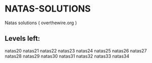 # NATAS-SOLUTIONS
Natas solutions ( overthewire.org )

## Levels left:

natas20
natas21
natas22
natas23
natas24
natas25
natas26
natas27
natas28
natas29
natas30
natas31
natas32
natas33
natas34

